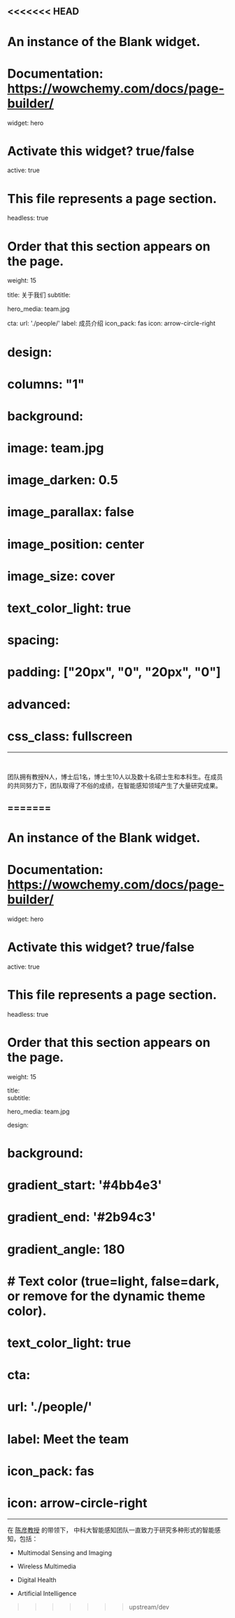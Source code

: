 <<<<<<< HEAD
---
# An instance of the Blank widget.
# Documentation: https://wowchemy.com/docs/page-builder/
widget: hero

# Activate this widget? true/false
active: true

# This file represents a page section.
headless: true

# Order that this section appears on the page.
weight: 15

title:  关于我们
subtitle: 

hero_media: team.jpg

cta:
  url: './people/'
  label:  成员介绍
  icon_pack: fas
  icon: arrow-circle-right

# design:
#   columns: "1"
#   background:
#     image: team.jpg
#     image_darken: 0.5
#     image_parallax: false
#     image_position: center
#     image_size: cover
#     text_color_light: true
#   spacing:
#     padding: ["20px", "0", "20px", "0"]
# advanced:
#   css_class: fullscreen
---

<br/>

团队拥有教授N人，博士后1名，博士生10人以及数十名硕士生和本科生。在成员的共同努力下，团队取得了不俗的成绩，在智能感知领域产生了大量研究成果。

=======
---
# An instance of the Blank widget.
# Documentation: https://wowchemy.com/docs/page-builder/
widget: hero

# Activate this widget? true/false
active: true

# This file represents a page section.
headless: true

# Order that this section appears on the page.
weight: 15

title:  
subtitle: 

hero_media: team.jpg

design:
  # background:
  #   gradient_start: '#4bb4e3'
  #   gradient_end: '#2b94c3'
  #   gradient_angle: 180
  #   # Text color (true=light, false=dark, or remove for the dynamic theme color).
  #   text_color_light: true

# cta:
#   url: './people/'
#   label:  Meet the team
#   icon_pack: fas
#   icon: arrow-circle-right
---
在 [陈彦教授](../zh/author/陈彦) 的带领下， 中科大智能感知团队一直致力于研究多种形式的智能感知，包括：

- Multimodal Sensing and Imaging

- Wireless Multimedia

- Digital Health

- Artificial Intelligence
>>>>>>> upstream/dev
